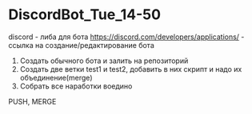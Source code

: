 # DiscordBot_Tue_14-50

discord - либа для бота
https://discord.com/developers/applications/ - ссылка на создание/редактирование бота

1) Создать обычного бота и залить на репозиторий
2) Создать две ветки test1 и test2, добавить в них скрипт и надо их объединение(merge)
3) Собрать все наработки воедино

PUSH, MERGE
